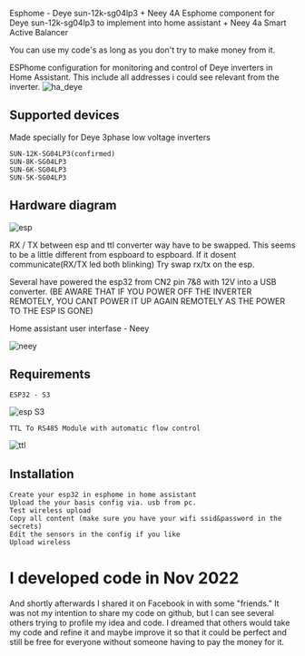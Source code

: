 Esphome - Deye sun-12k-sg04lp3 + Neey 4A
Esphome component for Deye sun-12k-sg04lp3 to implement into home assistant + Neey 4a Smart Active Balancer

You can use my code's as long as you don't try to make money from it.

ESPhome configuration for monitoring and control of Deye inverters in Home Assistant. This include all addresses i could see relevant from the inverter. 
![ha_deye](https://github.com/oz5afj/esp32-Deye-sun-12k-sg04lp3/assets/58389425/4ab7bf48-95e2-4784-bcf9-48e3f7842a30)


## Supported devices

Made specially for Deye 3phase low voltage inverters

    SUN-12K-SG04LP3(confirmed)
    SUN-8K-SG04LP3
    SUN-6K-SG04LP3
    SUN-5K-SG04LP3

 
## Hardware diagram

![esp](https://github.com/oz5afj/esp32-Deye-sun-12k-sg04lp3/assets/58389425/42f14538-f3c7-43f3-bc50-e924da21e121)

RX / TX between esp and ttl converter way have to be swapped. This seems to be a little different from espboard to espboard. If it dosent communicate(RX/TX led both blinking) Try swap rx/tx on the esp.

Several have powered the esp32 from CN2 pin 7&8 with 12V into a USB converter. (BE AWARE THAT IF YOU POWER OFF THE INVERTER REMOTELY, YOU CANT POWER IT UP AGAIN REMOTELY AS THE POWER TO THE ESP IS GONE)


Home assistant user interfase - Neey

![neey](https://github.com/oz5afj/esp32-Deye-sun-12k-sg04lp3/assets/58389425/d6e937b3-cc3c-46cf-86f5-c46d07fd0bc8)

## Requirements

    ESP32 - S3 
![esp S3](https://github.com/oz5afj/esp32-Deye-sun-12k-sg04lp3/assets/58389425/4f16a8ef-934a-47f1-a69e-8dd488eb31bb)

    TTL To RS485 Module with automatic flow control
![ttl](https://github.com/oz5afj/esp32-Deye-sun-12k-sg04lp3/assets/58389425/0d96496b-acad-4d77-bfc7-8fad2df71968)

## Installation

    Create your esp32 in esphome in home assistant
    Upload the your basis config via. usb from pc.
    Test wireless upload
    Copy all content (make sure you have your wifi ssid&password in the secrets)
    Edit the sensors in the config if you like
    Upload wireless



#  I developed code in Nov 2022
And shortly afterwards I shared it on Facebook in with some "friends."
It was not my intention to share my code on github, but I can see several others trying to profile my idea and code.
I dreamed that others would take my code and refine it and maybe improve it so that it could be perfect and still be free for everyone without someone having to pay the money for it.

